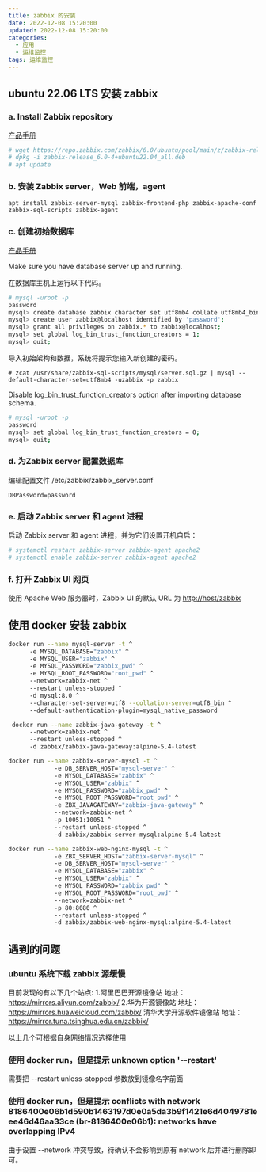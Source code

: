 ```yaml
---
title: zabbix 的安装
date: 2022-12-08 15:20:00
updated: 2022-12-08 15:20:00
categories:
  - 应用
  - 运维监控
tags: 运维监控
---
```


## ubuntu 22.06 LTS 安装 zabbix

### a. Install Zabbix repository

[产品手册](https://www.zabbix.com/documentation/6.0/manual/installation/install_from_packages)

```sh
# wget https://repo.zabbix.com/zabbix/6.0/ubuntu/pool/main/z/zabbix-release/zabbix-release_6.0-4%2Bubuntu22.04_all.deb
# dpkg -i zabbix-release_6.0-4+ubuntu22.04_all.deb
# apt update
```

### b. 安装 Zabbix server，Web 前端，agent

`apt install zabbix-server-mysql zabbix-frontend-php zabbix-apache-conf zabbix-sql-scripts zabbix-agent`

### c. 创建初始数据库

[产品手册](https://www.zabbix.com/documentation/6.0/manual/appendix/install/db_scripts)

Make sure you have database server up and running.

在数据库主机上运行以下代码。

```sh
# mysql -uroot -p
password
mysql> create database zabbix character set utf8mb4 collate utf8mb4_bin;
mysql> create user zabbix@localhost identified by 'password';
mysql> grant all privileges on zabbix.* to zabbix@localhost;
mysql> set global log_bin_trust_function_creators = 1;
mysql> quit;
```

导入初始架构和数据，系统将提示您输入新创建的密码。

`# zcat /usr/share/zabbix-sql-scripts/mysql/server.sql.gz | mysql --default-character-set=utf8mb4 -uzabbix -p zabbix`

Disable log_bin_trust_function_creators option after importing database schema.

```sh
# mysql -uroot -p
password
mysql> set global log_bin_trust_function_creators = 0;
mysql> quit;
```

### d. 为Zabbix server 配置数据库

编辑配置文件 /etc/zabbix/zabbix_server.conf

`DBPassword=password`

### e. 启动 Zabbix server 和 agent 进程

启动 Zabbix server 和 agent 进程，并为它们设置开机自启：

```sh
# systemctl restart zabbix-server zabbix-agent apache2
# systemctl enable zabbix-server zabbix-agent apache2
```

### f. 打开 Zabbix UI 网页

使用 Apache Web 服务器时，Zabbix UI 的默认 URL 为 <http://host/zabbix>

## 使用 docker 安装 zabbix

```bash
docker run --name mysql-server -t ^
      -e MYSQL_DATABASE="zabbix" ^
      -e MYSQL_USER="zabbix" ^
      -e MYSQL_PASSWORD="zabbix_pwd" ^
      -e MYSQL_ROOT_PASSWORD="root_pwd" ^
      --network=zabbix-net ^
      --restart unless-stopped ^
      -d mysql:8.0 ^
      --character-set-server=utf8 --collation-server=utf8_bin ^
      --default-authentication-plugin=mysql_native_password

 docker run --name zabbix-java-gateway -t ^
      --network=zabbix-net ^
      --restart unless-stopped ^
      -d zabbix/zabbix-java-gateway:alpine-5.4-latest

docker run --name zabbix-server-mysql -t ^
             -e DB_SERVER_HOST="mysql-server" ^
             -e MYSQL_DATABASE="zabbix" ^
             -e MYSQL_USER="zabbix" ^
             -e MYSQL_PASSWORD="zabbix_pwd" ^
             -e MYSQL_ROOT_PASSWORD="root_pwd" ^
             -e ZBX_JAVAGATEWAY="zabbix-java-gateway" ^
             --network=zabbix-net ^
             -p 10051:10051 ^
             --restart unless-stopped ^
             -d zabbix/zabbix-server-mysql:alpine-5.4-latest

docker run --name zabbix-web-nginx-mysql -t ^
             -e ZBX_SERVER_HOST="zabbix-server-mysql" ^
             -e DB_SERVER_HOST="mysql-server" ^
             -e MYSQL_DATABASE="zabbix" ^
             -e MYSQL_USER="zabbix" ^
             -e MYSQL_PASSWORD="zabbix_pwd" ^
             -e MYSQL_ROOT_PASSWORD="root_pwd" ^
             --network=zabbix-net ^
             -p 80:8080 ^
             --restart unless-stopped ^
             -d zabbix/zabbix-web-nginx-mysql:alpine-5.4-latest
```

## 遇到的问题

### ubuntu 系统下载 zabbix 源缓慢

目前发现的有以下几个站点:
1.阿里巴巴开源镜像站 地址：<https://mirrors.aliyun.com/zabbix/>
2.华为开源镜像站 地址：<https://mirrors.huaweicloud.com/zabbix/>
清华大学开源软件镜像站 地址：<https://mirror.tuna.tsinghua.edu.cn/zabbix/>

以上几个可根据自身网络情况选择使用

### 使用 docker run，但是提示 unknown option '--restart'

需要把 --restart unless-stopped 参数放到镜像名字前面

### 使用 docker run，但是提示 conflicts with network 8186400e06b1d590b1463197d0e0a5da3b9f1421e6d4049781eee46d46aa33ce (br-8186400e06b1): networks have overlapping IPv4

由于设置 --network 冲突导致，待确认不会影响到原有 network 后并进行删除即可。
